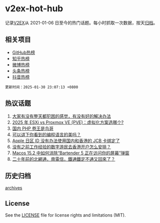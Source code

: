 # v2ex-hot-hub

 记录[V2EX](https://www.v2ex.com/)从 2021-01-06 日至今的热门话题。每小时抓取一次数据，按天[归档](archives)。
 
 ## 相关项目

- [GitHub热榜](https://github.com/it985/github-hot-hub)
- [知乎热榜](https://github.com/it985/zhihu-hot-hub)
- [微博热榜](https://github.com/it985/weibo-hot-hub)
- [头条热榜](https://github.com/it985/toutiao-hot-hub)
- [抖音热榜](https://github.com/it985/douyin-hot-hub)


 `更新时间：2025-01-30 23:07:13 +0800`

## 热议话题

1. [大家有没有整天都犯困的感觉，有没有好的解决办法](https://www.v2ex.com/t/1108320)
1. [2025 年 ESXi vs Proxmox VE (PVE)：虚拟化方案选哪个?](https://www.v2ex.com/t/1108307)
1. [国内 PHP 卷王是鸟哥](https://www.v2ex.com/t/1108309)
1. [可以讲下你看到的编程语言的美吗？](https://www.v2ex.com/t/1108327)
1. [Apple 日区 ID 没有办法使用国内和香港的 JCB 卡绑定了](https://www.v2ex.com/t/1108312)
1. [没有之前工作经验的数字游民去香港开户怎么安排？](https://www.v2ex.com/t/1108334)
1. [Macos 15.2 中如何消除“Bartender 5 正在访问你的屏幕”弹窗](https://www.v2ex.com/t/1108313)
1. [二十年前的北網通，南電信，鐵通鐵定不通又回來了？](https://www.v2ex.com/t/1108318)

## 历史归档

[archives](archives)

## License

See the [LICENSE](LICENSE) file for license rights and limitations (MIT).
